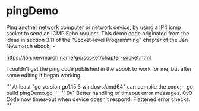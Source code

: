 # pingDemo
Ping another network computer or network device, by using a IP4 icmp socket to send an ICMP Echo request.
This demo code originated from the ideas in section 3.11 of the "Socket-level Programming" chapter of the
Jan Newmarch ebook; -

https://jan.newmarch.name/go/socket/chapter-socket.html

I couldn't get the ping code published in the ebook to work for me, but after some editing it began working.

'''
At least "go version go1.15.6 windows/amd64" can compile the code; -
go build pingDemo.go
'''
'''
0v1 Better handling of timeout error messages.
0v0 Code now times-out when device doesn't respond. Flattened error checks.
'''

